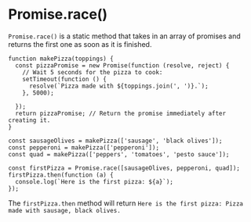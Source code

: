 # Promise.race()

`Promise.race()` is a static method that takes in an array of promises and returns the first one as soon as it is finished.

```
function makePizza(toppings) {
  const pizzaPromise = new Promise(function (resolve, reject) {
    // Wait 5 seconds for the pizza to cook:
    setTimeout(function () {
      resolve(`Pizza made with ${toppings.join(', ')}.`);
    }, 5000);

  });
  return pizzaPromise; // Return the promise immediately after creating it.
}

const sausageOlives = makePizza(['sausage', 'black olives']);
const pepperoni = makePizza(['pepperoni']);
const quad = makePizza(['peppers', 'tomatoes', 'pesto sauce']);

const firstPizza = Promise.race([sausageOlives, pepperoni, quad]);
firstPizza.then(function (a) {
  console.log(`Here is the first pizza: ${a}`);
});
```

The `firstPizza.then` method will return `Here is the first pizza: Pizza made with sausage, black olives.`